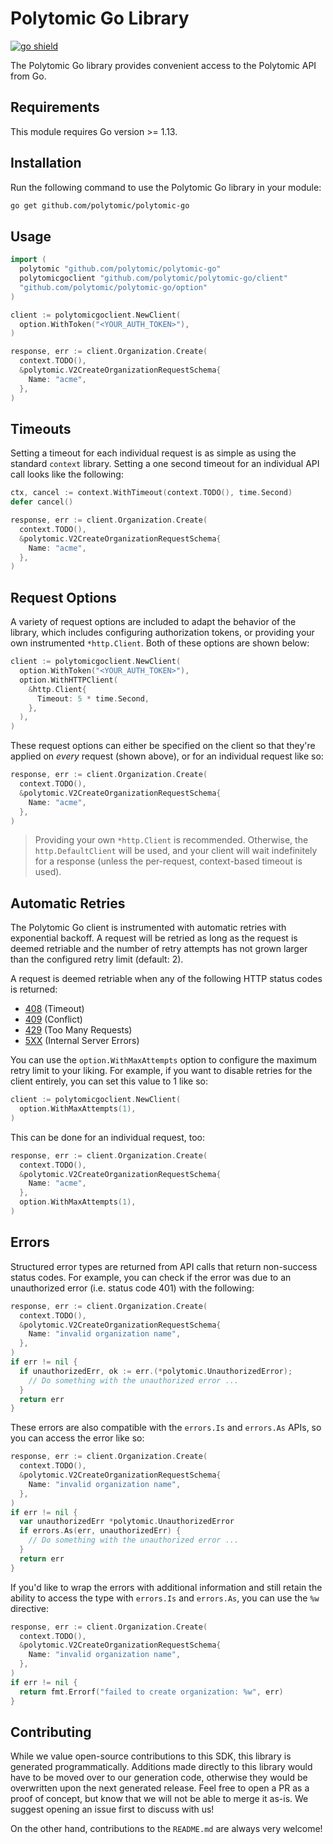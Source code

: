 # Polytomic Go Library

[![go shield](https://img.shields.io/badge/go-docs-blue)](https://pkg.go.dev/github.com/polytomic/polytomic-go)

The Polytomic Go library provides convenient access to the Polytomic API from Go.

## Requirements

This module requires Go version >= 1.13.

## Installation

Run the following command to use the Polytomic Go library in your module:

```sh
go get github.com/polytomic/polytomic-go
```

## Usage

```go
import (
  polytomic "github.com/polytomic/polytomic-go"
  polytomicgoclient "github.com/polytomic/polytomic-go/client"
  "github.com/polytomic/polytomic-go/option"
)

client := polytomicgoclient.NewClient(
  option.WithToken("<YOUR_AUTH_TOKEN>"),
)

response, err := client.Organization.Create(
  context.TODO(),
  &polytomic.V2CreateOrganizationRequestSchema{
    Name: "acme",
  },
)
```

## Timeouts

Setting a timeout for each individual request is as simple as using the standard
`context` library. Setting a one second timeout for an individual API call looks
like the following:

```go
ctx, cancel := context.WithTimeout(context.TODO(), time.Second)
defer cancel()

response, err := client.Organization.Create(
  context.TODO(),
  &polytomic.V2CreateOrganizationRequestSchema{
    Name: "acme",
  },
)
```

## Request Options

A variety of request options are included to adapt the behavior of the library, which includes
configuring authorization tokens, or providing your own instrumented `*http.Client`. Both of
these options are shown below:

```go
client := polytomicgoclient.NewClient(
  option.WithToken("<YOUR_AUTH_TOKEN>"),
  option.WithHTTPClient(
    &http.Client{
      Timeout: 5 * time.Second,
    },
  ),
)
```

These request options can either be specified on the client so that they're applied on _every_
request (shown above), or for an individual request like so:

```go
response, err := client.Organization.Create(
  context.TODO(),
  &polytomic.V2CreateOrganizationRequestSchema{
    Name: "acme",
  },
)
```

> Providing your own `*http.Client` is recommended. Otherwise, the `http.DefaultClient` will be used,
> and your client will wait indefinitely for a response (unless the per-request, context-based timeout
> is used).

## Automatic Retries

The Polytomic Go client is instrumented with automatic retries with exponential backoff. A request will be
retried as long as the request is deemed retriable and the number of retry attempts has not grown larger
than the configured retry limit (default: 2).

A request is deemed retriable when any of the following HTTP status codes is returned:

- [408](https://developer.mozilla.org/en-US/docs/Web/HTTP/Status/408) (Timeout)
- [409](https://developer.mozilla.org/en-US/docs/Web/HTTP/Status/409) (Conflict)
- [429](https://developer.mozilla.org/en-US/docs/Web/HTTP/Status/429) (Too Many Requests)
- [5XX](https://developer.mozilla.org/en-US/docs/Web/HTTP/Status/500) (Internal Server Errors)

You can use the `option.WithMaxAttempts` option to configure the maximum retry limit to
your liking. For example, if you want to disable retries for the client entirely, you can
set this value to 1 like so:

```go
client := polytomicgoclient.NewClient(
  option.WithMaxAttempts(1),
)
```

This can be done for an individual request, too:

```go
response, err := client.Organization.Create(
  context.TODO(),
  &polytomic.V2CreateOrganizationRequestSchema{
    Name: "acme",
  },
  option.WithMaxAttempts(1),
)
```

## Errors

Structured error types are returned from API calls that return non-success status codes. For example,
you can check if the error was due to an unauthorized error (i.e. status code 401) with the following:

```go
response, err := client.Organization.Create(
  context.TODO(),
  &polytomic.V2CreateOrganizationRequestSchema{
    Name: "invalid organization name",
  },
)
if err != nil {
  if unauthorizedErr, ok := err.(*polytomic.UnauthorizedError);
    // Do something with the unauthorized error ...
  }
  return err
}
```

These errors are also compatible with the `errors.Is` and `errors.As` APIs, so you can access the error
like so:

```go
response, err := client.Organization.Create(
  context.TODO(),
  &polytomic.V2CreateOrganizationRequestSchema{
    Name: "invalid organization name",
  },
)
if err != nil {
  var unauthorizedErr *polytomic.UnauthorizedError
  if errors.As(err, unauthorizedErr) {
    // Do something with the unauthorized error ...
  }
  return err
}
```

If you'd like to wrap the errors with additional information and still retain the ability
to access the type with `errors.Is` and `errors.As`, you can use the `%w` directive:

```go
response, err := client.Organization.Create(
  context.TODO(),
  &polytomic.V2CreateOrganizationRequestSchema{
    Name: "invalid organization name",
  },
)
if err != nil {
  return fmt.Errorf("failed to create organization: %w", err)
}
```

## Contributing

While we value open-source contributions to this SDK, this library is generated programmatically.
Additions made directly to this library would have to be moved over to our generation code,
otherwise they would be overwritten upon the next generated release. Feel free to open a PR as
a proof of concept, but know that we will not be able to merge it as-is. We suggest opening
an issue first to discuss with us!

On the other hand, contributions to the `README.md` are always very welcome!
